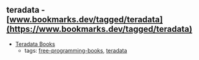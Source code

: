 teradata - [www.bookmarks.dev/tagged/teradata](https://www.bookmarks.dev/tagged/teradata) 
---
* [Teradata Books](http://www.info.teradata.com)
    * tags: [free-programming-books](../tags/free-programming-books.md), [teradata](../tags/teradata.md)
